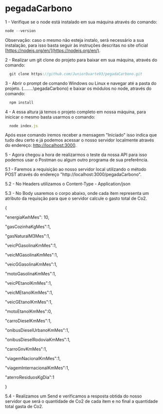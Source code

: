 # pegadaCarbono

1 - Verifique se o node está instalado em sua máquina através do comando:
  ```javascript
  node --version
  ```
 Observação: caso o mesmo não esteja instalo, será necessário a sua instalação, para isso basta seguir às instruções descritas no site oficial [https://nodejs.org/en/](https://nodejs.org/en/).

2 - Realizar um git clone do projeto para baixar em sua máquina, através do comando:
```javascript
  git clone https://github.com/JuniorDuarte93/pegadaCarbono.git
  ```
  
3 - Abrir o prompt de comando Windows ou Linux e navegar até a pasta do projeto. (........\pegadaCarbono) e baixar os módulos no node, através do comando:
```javascript
  npm install
  ```
4 - A essa altura já temos o projeto completo em nossa máquina, para inicicar o mesmo basta usarmos o comando:
```javascript
  node index.js
  ```
Após esse comando iremos receber a mensagem "Iniciado" isso indica que tudo deu certo e já podemos acessar o nosso servidor localmente através do endereço:
[http://localhost:3000](http://localhost:3000).

5 - Agora chegou a hora de realizarmos o teste da nossa API para isso podemos usar o Postman ou algum outro programa de sua preferência.

5.1 - Faremos a requisição ao nosso servidor local utilizando o método POST através do endereço "http://localhost:3000/pegadaCarbono".

5.2 - No Headers utilizamos o Content-Type - Application/json

5.3 - No Body usaremos o corpo abaixo, onde cada item representa um atributo da requisção para que o servidor calcule o gasto total de Co2.
<p>{</P>
	<p>"energiaKwhMes": 10,</p>
	<p>"gasCozinhaKgMes":1,</p>
	<p>"gasNaturalM3Mes":1,</p>
	<p>"veicPGasolinaKmMes":1,</p>
	<p>"veicMGasolinaKmMes":1,</p>
	<p>"veicGGasolinaKmMes":1,</p>
	<p>"motoGasolinaKmMes":1,</p>
	<p>"veicPEtanolKmMes":1,</p>
	<p>"veicMEtanolKmMes":1,</p>
	<p>"veicGEtanolKmMes":1,</p>
	<p>"motoEtanolKmMes":0,</p>
	<p>"carroDieselKmMes":1,</p>
	<p>"onibusDieselUrbanoKmMes":1,</p>
	<p>"onibusDieselRodoviaKmMes":1,</p>
	<p>"carroGnvKmMes":1,</p>
	<p>"viagemNacionalKmMes":1,</p>
	<p>"viagemInternacionalKmMes":1,</p>
	<p>"aterroResiduosKgDia":1</p>
<p>}</p>

5.4 - Realizamos um Send e verificamos a resposta obtida do nosso servidor que será o quantidade de Co2 de cada item e no final a quantidade total gasta de Co2.
